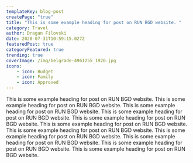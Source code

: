 ```yaml
---
templateKey: blog-post
createPage: "true"
title: "This is some example heading for post on RUN BGD website. "
category: Travel
author: Dragan Filovski
date: 2020-07-31T10:59:15.027Z
featuredPost: true
categoryFeatured: true
trending: true
coverImage: /img/belgrade-4961255_1920.jpg
icons:
    - icon: Budget
    - icon: Family
    - icon: Approved
---
```

This is some example heading for post on RUN BGD website. This is some example heading for post on RUN BGD website. This is some example heading for post on RUN BGD website. This is some example heading for post on RUN BGD website. This is some example heading for post on RUN BGD website. This is some example heading for post on RUN BGD website. This is some example heading for post on RUN BGD website. This is some example heading for post on RUN BGD website. This is some example heading for post on RUN BGD website. This is some example heading for post on RUN BGD website. This is some example heading for post on RUN BGD website.